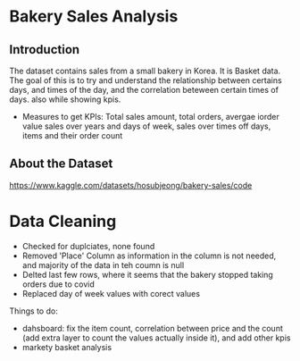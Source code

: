 # Bakery Sales Analysis
## Introduction
The dataset contains sales from a small bakery in Korea. It is Basket data. The goal of this is to try and understand the relationship between certains days, and times of the day, and the correlation beteween certain times of days. also while showing kpis.
- Measures to get
KPIs: Total sales amount, total orders, avergae iorder value
sales over years and days of week, sales over times off days, items and their order count

## About the Dataset
https://www.kaggle.com/datasets/hosubjeong/bakery-sales/code

# Data Cleaning
- Checked for duplciates, none found
- Removed 'Place' Column as information in the column is not needed, and majority of the data in teh coumn is null
- Delted last few rows, where it seems that the bakery stopped taking orders due to covid
- Replaced day of week values with corect values

Things to do: 
- dahsboard: fix the item count, correlation between price and the count (add extra layer to count the values actually inside it), and add other kpis
- markety basket analysis